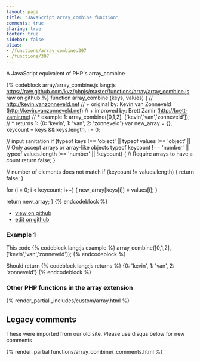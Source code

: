 ```yaml
---
layout: page
title: "JavaScript array_combine function"
comments: true
sharing: true
footer: true
sidebar: false
alias:
- /functions/array_combine:307
- /functions/307
---
```

<!-- Generated by Rakefile:build -->
A JavaScript equivalent of PHP's array_combine

{% codeblock array/array_combine.js lang:js https://raw.github.com/kvz/phpjs/master/functions/array/array_combine.js raw on github %}
function array_combine (keys, values) {
  // http://kevin.vanzonneveld.net
  // +   original by: Kevin van Zonneveld (http://kevin.vanzonneveld.net)
  // +   improved by: Brett Zamir (http://brett-zamir.me)
  // *     example 1: array_combine([0,1,2], ['kevin','van','zonneveld']);
  // *     returns 1: {0: 'kevin', 1: 'van', 2: 'zonneveld'}
  var new_array = {},
    keycount = keys && keys.length,
    i = 0;

  // input sanitation
  if (typeof keys !== 'object' || typeof values !== 'object' || // Only accept arrays or array-like objects
  typeof keycount !== 'number' || typeof values.length !== 'number' || !keycount) { // Require arrays to have a count
    return false;
  }

  // number of elements does not match
  if (keycount != values.length) {
    return false;
  }

  for (i = 0; i < keycount; i++) {
    new_array[keys[i]] = values[i];
  }

  return new_array;
}
{% endcodeblock %}

 - [view on github](https://github.com/kvz/phpjs/blob/master/functions/array/array_combine.js)
 - [edit on github](https://github.com/kvz/phpjs/edit/master/functions/array/array_combine.js)

### Example 1
This code
{% codeblock lang:js example %}
array_combine([0,1,2], ['kevin','van','zonneveld']);
{% endcodeblock %}

Should return
{% codeblock lang:js returns %}
{0: 'kevin', 1: 'van', 2: 'zonneveld'}
{% endcodeblock %}


### Other PHP functions in the array extension
{% render_partial _includes/custom/array.html %}
## Legacy comments
These were imported from our old site. Please use disqus below for new comments
<div style="overflow-y: scroll; max-height: 500px;">
{% render_partial functions/array_combine/_comments.html %}
</div>
